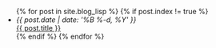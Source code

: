 <ul>
    {% for post in site.blog_lisp %}
    {% if post.index != true %}
    <li><div class="post-date"><i>{{ post.date | date: '%B %-d, %Y' }}</i></div>
        <a href="{{ post.url }}">{{ post.title }}</a></li>
    {% endif %}
    {% endfor %}
</ul>
